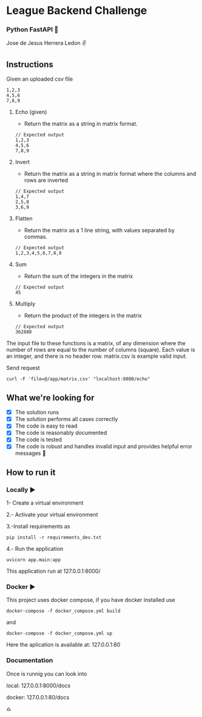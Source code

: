 # League Backend Challenge
### Python FastAPI :rocket:
Jose de Jesus Herrera Ledon :v:

## Instructions

Given an uploaded csv file
```
1,2,3
4,5,6
7,8,9
```

1. Echo (given)
    - Return the matrix as a string in matrix format.
    
    ```
    // Expected output
    1,2,3
    4,5,6
    7,8,9
    ``` 
2. Invert
    - Return the matrix as a string in matrix format where the columns and rows are inverted
    ```
    // Expected output
    1,4,7
    2,5,8
    3,6,9
    ``` 
3. Flatten
    - Return the matrix as a 1 line string, with values separated by commas.
    ```
    // Expected output
    1,2,3,4,5,6,7,8,9
    ``` 
4. Sum
    - Return the sum of the integers in the matrix
    ```
    // Expected output
    45
    ``` 
5. Multiply
    - Return the product of the integers in the matrix
    ```
    // Expected output
    362880
    ``` 

The input file to these functions is a matrix, of any dimension where the number of rows are equal to the number of columns (square). Each value is an integer, and there is no header row. matrix.csv is example valid input.  

Send request
```
curl -F 'file=@/app/matrix.csv' "localhost:8080/echo"
```

## What we're looking for

- [x] The solution runs 
- [x] The solution performs all cases correctly
- [x] The code is easy to read
- [x] The code is reasonably documented
- [x] The code is tested
- [x] The code is robust and handles invalid input and provides helpful error messages :eyes:

## How to run it

### Locally  :arrow_forward:

1- Create a virtual environment 

2.- Activate your virtual environment

3.-Install requirements as 

```pip install -r requirements_dev.txt```

4.- Run the application 

```uvicorn app.main:app ```

This application run at 127.0.0.1:8000/

### Docker  :arrow_forward:
This project uses docker compose, if you have docker installed use 

```docker-compose -f docker_compose.yml build```

and 

```docker-compose -f docker_compose.yml up``` 

Here the aplication is available at:
127.0.0.1:80

### Documentation
Once is runnig you can look into 

local: 127.0.0.1:8000/docs 

docker: 127.0.0.1:80/docs




:libra:
